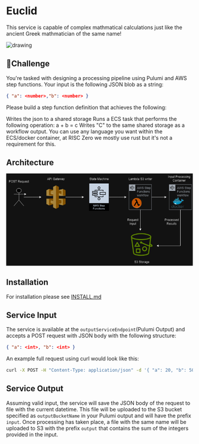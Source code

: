 # Euclid

This service is capable of complex mathmatical calculations just like the ancient Greek mathmatician of the same name!

<img src="https://facts.net/wp-content/uploads/2023/07/euclid-statue.jpg" alt="drawing" width="300"/>

## 🤺Challenge
You're tasked with designing a processing pipeline using Pulumi and AWS step functions. Your input is the following JSON blob as a string:

```json
{ "a": <number>,"b": <number> }
```

Please build a step function definition that achieves the following:

Writes the json to a shared storage
Runs a ECS task that performs the following operation: a + b = c
Writes "C" to the same shared storage as a workflow output.
You can use any language you want within the ECS/docker container, at RISC Zero we mostly use rust but it's not a requirement for this.

## Architecture
![euclid service architecture diagram](./diagrams/euclid.png)

## Installation
For installation please see [INSTALL.md](./INSTALL.md)

## Service Input

The service is available at the `outputServiceEndpoint`(Pulumi Output) and accepts a POST request with JSON body with the following structure:
```json
{ "a": <int>, "b": <int> }
```

An example full request using curl would look like this:
```bash
curl -X POST -H "Content-Type: application/json" -d '{ "a": 20, "b": 50 }' https://1oxwxuvm4h.execute-api.us-east-1.amazonaws.com/prod/euclid
```

## Service Output
Assuming valid input, the service will save the JSON body of the request to file with the current datetime. This file will be uploaded to the S3 bucket specified as `outputBucketName` in your Pulumi output and will have the prefix `input`. Once processing has taken place, a file with the same name will be uploaded to S3 with the prefix `output` that contains the sum of the integers provided in the input.
